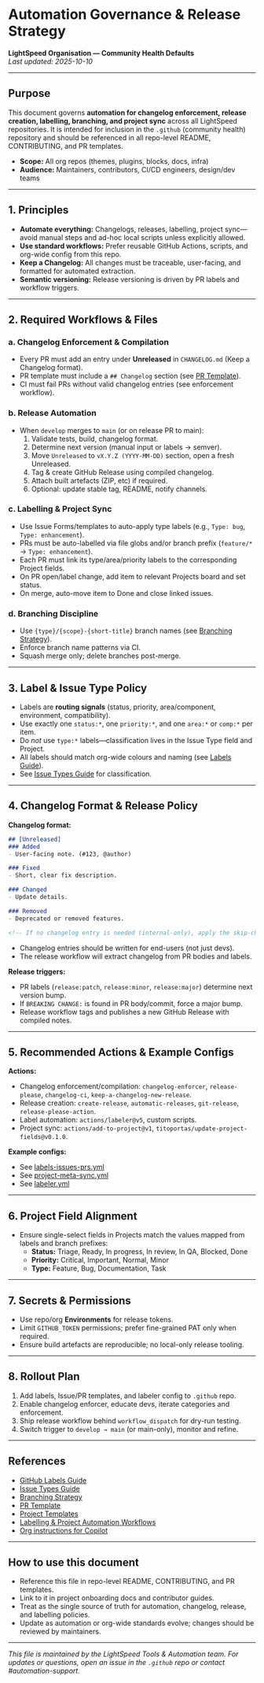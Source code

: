 # Automation Governance & Release Strategy

**LightSpeed Organisation — Community Health Defaults**  
_Last updated: 2025-10-10_

---

## Purpose

This document governs **automation for changelog enforcement, release creation, labelling, branching, and project sync** across all LightSpeed repositories. It is intended for inclusion in the `.github` (community health) repository and should be referenced in all repo-level README, CONTRIBUTING, and PR templates.

- **Scope:** All org repos (themes, plugins, blocks, docs, infra)
- **Audience:** Maintainers, contributors, CI/CD engineers, design/dev teams

---

## 1. Principles

- **Automate everything:** Changelogs, releases, labelling, project sync—avoid manual steps and ad-hoc local scripts unless explicitly allowed.
- **Use standard workflows:** Prefer reusable GitHub Actions, scripts, and org-wide config from this repo.
- **Keep a Changelog:** All changes must be traceable, user-facing, and formatted for automated extraction.
- **Semantic versioning:** Release versioning is driven by PR labels and workflow triggers.

---

## 2. Required Workflows & Files

### a. Changelog Enforcement & Compilation

- Every PR must add an entry under **Unreleased** in `CHANGELOG.md` (Keep a Changelog format).
- PR template must include a `## Changelog` section (see [PR Template](https://github.com/lightspeedwp/.github/blob/main/.github/PULL_REQUEST_TEMPLATE.md)).
- CI must fail PRs without valid changelog entries (see enforcement workflow).

### b. Release Automation

- When `develop` merges to `main` (or on release PR to main):
  1. Validate tests, build, changelog format.
  2. Determine next version (manual input or labels → semver).
  3. Move `Unreleased` to `vX.Y.Z (YYYY-MM-DD)` section, open a fresh Unreleased.
  4. Tag & create GitHub Release using compiled changelog.
  5. Attach built artefacts (ZIP, etc) if required.
  6. Optional: update stable tag, README, notify channels.

### c. Labelling & Project Sync

- Use Issue Forms/templates to auto-apply type labels (e.g., `Type: bug`, `Type: enhancement`).
- PRs must be auto-labelled via file globs and/or branch prefix (`feature/*` → `Type: enhancement`).
- Each PR must link its type/area/priority labels to the corresponding Project fields.
- On PR open/label change, add item to relevant Projects board and set status.
- On merge, auto-move item to Done and close linked issues.

### d. Branching Discipline

- Use `{type}/{scope}-{short-title}` branch names (see [Branching Strategy](https://github.com/lightspeedwp/.github/blob/main/.github/branching-strategy.md)).
- Enforce branch name patterns via CI.
- Squash merge only; delete branches post-merge.

---

## 3. Label & Issue Type Policy

- Labels are **routing signals** (status, priority, area/component, environment, compatibility).
- Use exactly one `status:*`, one `priority:*`, and one `area:*` or `comp:*` per item.
- Do _not_ use `type:*` labels—classification lives in the Issue Type field and Project.
- All labels should match org-wide colours and naming (see [Labels Guide](https://github.com/lightspeedwp/.github/blob/main/.github/labels-guide.md)).
- See [Issue Types Guide](https://github.com/lightspeedwp/.github/blob/main/.github/issue-types.md) for classification.

---

## 4. Changelog Format & Release Policy

**Changelog format:**  
```markdown
## [Unreleased]
### Added
- User-facing note. (#123, @author)

### Fixed
- Short, clear fix description.

### Changed
- Update details.

### Removed
- Deprecated or removed features.

<!-- If no changelog entry is needed (internal-only), apply the skip-changelog label. -->
```

- Changelog entries should be written for end-users (not just devs).
- The release workflow will extract changelog from PR bodies and labels.

**Release triggers:**
- PR labels (`release:patch`, `release:minor`, `release:major`) determine next version bump.
- If `BREAKING CHANGE:` is found in PR body/commit, force a major bump.
- Release workflow tags and publishes a new GitHub Release with compiled notes.

---

## 5. Recommended Actions & Example Configs

**Actions:**
- Changelog enforcement/compilation: `changelog-enforcer`, `release-please`, `changelog-ci`, `keep-a-changelog-new-release`.
- Release creation: `create-release`, `automatic-releases`, `git-release`, `release-please-action`.
- Label automation: `actions/labeler@v5`, custom scripts.
- Project sync: `actions/add-to-project@v1`, `titoportas/update-project-fields@v0.1.0`.

**Example configs:**  
- See [labels-issues-prs.yml](https://github.com/lightspeedwp/.github/blob/main/.github/workflows/labels-issues-prs.yml)
- See [project-meta-sync.yml](https://github.com/lightspeedwp/.github/blob/main/.github/workflows/project-meta-sync.yml)
- See [labeler.yml](https://github.com/lightspeedwp/.github/blob/main/.github/labeler.yml)

---

## 6. Project Field Alignment

- Ensure single-select fields in Projects match the values mapped from labels and branch prefixes:
  - **Status:** Triage, Ready, In progress, In review, In QA, Blocked, Done
  - **Priority:** Critical, Important, Normal, Minor
  - **Type:** Feature, Bug, Documentation, Task

---

## 7. Secrets & Permissions

- Use repo/org **Environments** for release tokens.
- Limit `GITHUB_TOKEN` permissions; prefer fine-grained PAT only when required.
- Ensure build artefacts are reproducible; no local-only release tooling.

---

## 8. Rollout Plan

1. Add labels, Issue/PR templates, and labeler config to `.github` repo.
2. Enable changelog enforcer, educate devs, iterate categories and enforcement.
3. Ship release workflow behind `workflow_dispatch` for dry-run testing.
4. Switch trigger to `develop → main` (or main-only), monitor and refine.

---

## References

- [GitHub Labels Guide](https://github.com/lightspeedwp/.github/blob/main/.github/labels-guide.md)
- [Issue Types Guide](https://github.com/lightspeedwp/.github/blob/main/.github/issue-types.md)
- [Branching Strategy](https://github.com/lightspeedwp/.github/blob/main/.github/branching-strategy.md)
- [PR Template](https://github.com/lightspeedwp/.github/blob/main/.github/PULL_REQUEST_TEMPLATE.md)
- [Project Templates](https://github.com/lightspeedwp/.github/tree/main/.github/project-templates/)
- [Labelling & Project Automation Workflows](https://github.com/lightspeedwp/.github/tree/main/.github/workflows/)
- [Org instructions for Copilot](https://docs.github.com/en/copilot/customizing-copilot/adding-organization-custom-instructions-for-github-copilot)

---

## How to use this document

- Reference this file in repo-level README, CONTRIBUTING, and PR templates.
- Link to it in project onboarding docs and contributor guides.
- Treat as the single source of truth for automation, changelog, release, and labelling policies.
- Update as automation or org-wide standards evolve; changes should be reviewed by maintainers.

---

_This file is maintained by the LightSpeed Tools & Automation team. For updates or questions, open an issue in the `.github` repo or contact #automation-support._